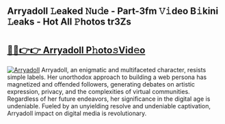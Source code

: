 ## Arryadoll 𝙻eaked 𝙽u𝚍e - Part-3fm 𝚅𝚒deo B𝚒kini 𝙻eaks - Hot All 𝙿hotos tr3Zs

# <h2><a href="http://ld6vhf.urlbe.top/?page=Arryadoll">🔗🔗👉👉 Arryadoll P𝚑oto𝚜Vid𝚎o</a></h2>

[![Arryadoll](https://i.imgur.com/eBuTRDB.gif)](http://ld6vhf.urlbe.top/?page=Arryadoll)
Arryadoll, an enigmatic and multifaceted character, resists simple labels. Her unorthodox approach to building a web persona has magnetized and offended followers, generating debates on artistic expression, privacy, and the complexities of virtual communities. Regardless of her future endeavors, her significance in the digital age is undeniable. Fueled by an unyielding resolve and undeniable captivation, Arryadoll impact on digital media is revolutionary.

